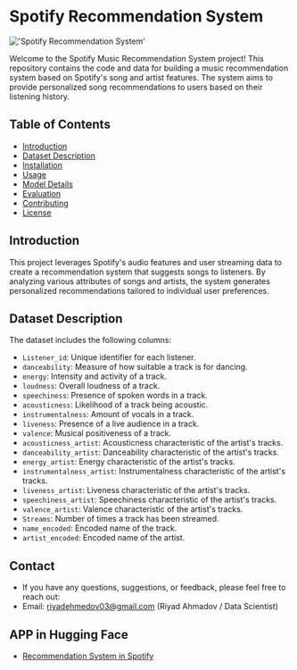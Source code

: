 # Spotify Recommendation System
!['Spotify Recommendation System'](https://useinsider.com/assets/media/2021/05/recommendation-systems-feature.png)

Welcome to the Spotify Music Recommendation System project! This repository contains the code and data for building a music recommendation system based on Spotify's song and artist features. The system aims to provide personalized song recommendations to users based on their listening history.

## Table of Contents

- [Introduction](#introduction)
- [Dataset Description](#dataset-description)
- [Installation](#installation)
- [Usage](#usage)
- [Model Details](#model-details)
- [Evaluation](#evaluation)
- [Contributing](#contributing)
- [License](#license)

## Introduction

This project leverages Spotify's audio features and user streaming data to create a recommendation system that suggests songs to listeners. By analyzing various attributes of songs and artists, the system generates personalized recommendations tailored to individual user preferences.

## Dataset Description

The dataset includes the following columns:

- `Listener_id`: Unique identifier for each listener.
- `danceability`: Measure of how suitable a track is for dancing.
- `energy`: Intensity and activity of a track.
- `loudness`: Overall loudness of a track.
- `speechiness`: Presence of spoken words in a track.
- `acousticness`: Likelihood of a track being acoustic.
- `instrumentalness`: Amount of vocals in a track.
- `liveness`: Presence of a live audience in a track.
- `valence`: Musical positiveness of a track.
- `acousticness_artist`: Acousticness characteristic of the artist's tracks.
- `danceability_artist`: Danceability characteristic of the artist's tracks.
- `energy_artist`: Energy characteristic of the artist's tracks.
- `instrumentalness_artist`: Instrumentalness characteristic of the artist's tracks.
- `liveness_artist`: Liveness characteristic of the artist's tracks.
- `speechiness_artist`: Speechiness characteristic of the artist's tracks.
- `valence_artist`: Valence characteristic of the artist's tracks.
- `Streams`: Number of times a track has been streamed.
- `name_encoded`: Encoded name of the track.
- `artist_encoded`: Encoded name of the artist.

## Contact
- If you have any questions, suggestions, or feedback, please feel free to reach out:
- Email: riyadehmedov03@gmail.com (Riyad Ahmadov / Data Scientist)

## APP in Hugging Face
- [Recommendation System in Spotify](https://huggingface.co/spaces/riyadahmadov/Recommendation_System_in_Spotify)

